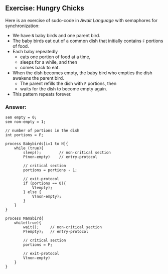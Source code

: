 ## Exercise: Hungry Chicks
Here is an exercise of sudo-code in _Await Language_ with semaphores for synchronization:

- We have `N` baby birds and one parent bird.
- The baby birds eat out of a common dish that initially contains `F` portions of food.
- Each baby repeatedly
  - eats one portion of food at a time,
  - sleeps for a while, and then
  - comes back to eat.
- When the dish becomes empty, the baby bird who empties the dish awakens the parent bird.
  - The parent refills the dish with `F` portions, then
  - waits for the dish to become empty again.
- This pattern repeats forever.

### Answer:
```
sem empty = 0;
sem non-empty = 1; 

// number of portions in the dish
int portions = F;

process Babybirds[i=1 to N]{
    while (true){
        sleep();        // non-critical section
        P(non-empty)    // entry-protocol
        
        // critical section
        portions = portions - 1; 
        
        // exit-protocol
        if (portions == 0){
            V(empty);
        } else { 
            V(non-empty);
        }
    }
}

process Mamabird{
    while(true){
        wait();     // non-critical section
        P(empty);   // entry-protocol
        
        // critical section
        portions = F;
        
        // exit-protocol
        V(non-empty)
    }
}
```